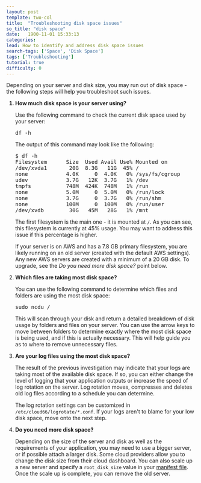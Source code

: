```yaml
---
layout: post
template: two-col
title:  "Troubleshooting disk space issues"
so_title: "disk space"
date:   1900-11-01 15:33:13
categories: 
lead: How to identify and address disk space issues
search-tags: ['Space', 'Disk Space']
tags: ['Troubleshooting']
tutorial: true
difficulty: 0
---
```


Depending on your server and disk size, you may run out of disk space - the following steps will help you troubleshoot such issues.

<ol class="article-list">
<b><li>How much disk space is your server using?</li></b>

<p>Use the following command to check the current disk space used by your server:</p>

<pre class= "prettyprint">
df -h
</pre>

<p>The output of this command may look like the following:</p>

<pre class= "prettyprint">
$ df -h
Filesystem      Size  Used Avail Use% Mounted on
/dev/xvda1       20G  8.3G   11G  45% /
none            4.0K     0  4.0K   0% /sys/fs/cgroup
udev            3.7G   12K  3.7G   1% /dev
tmpfs           748M  424K  748M   1% /run
none            5.0M     0  5.0M   0% /run/lock
none            3.7G     0  3.7G   0% /run/shm
none            100M     0  100M   0% /run/user
/dev/xvdb        30G   45M   28G   1% /mnt
</pre>

<p>The first filesystem is the main one - it is mounted at <code>/</code>. As you can see, this filesystem is currently at 45% usage. You may want to address this issue if this percentage is higher.</p>

<p>If your server is on AWS and has a 7.8 GB primary filesystem, you are likely running on an old server (created with the default AWS settings). Any new AWS servers are created with a minimum of a 20 GB disk. To upgrade, see the <i>Do you need more disk space?</i> point below.</p>

<b><li>Which files are taking most disk space?</li></b>

<p>You can use the following command to determine which files and folders are using the most disk space:</p>

<pre class= "prettyprint">
sudo ncdu /
</pre>

<p>This will scan through your disk and return a detailed breakdown of disk usage by folders and files on your server. You can use the arrow keys to move between folders to determine exactly where the most disk space is being used, and if this is actually necessary. This will help guide you as to where to remove unnecessary files.</p>

<b><li>Are your log files using the most disk space?</li></b>

<p>The result of the previous investigation may indicate that your logs are taking most of the available disk space. If so, you can either change the level of logging that your application outputs or increase the speed of log rotation on the server. Log rotation moves, compresses and deletes old log files according to a schedule you can determine.</p>

<p>The log rotation settings can be customized in <code>/etc/cloud66/logrotate/*.conf</code>. If your logs aren't to blame for your low disk space, move onto the next step.</p>

<b><li>Do you need more disk space?</li></b>

<p>Depending on the size of the server and disk as well as the requirements of your application, you may need to use a bigger server, or if possible attach a larger disk. Some cloud providers allow you to change the disk size from their cloud dashboard. You can also scale up a new server and specify a <code>root_disk_size</code> value in your <a href="http://help.cloud66.com/building-your-stack/building-your-manifest-file#servers">manifest file</a>. Once the scale up is complete, you can remove the old server.</p>
</ol>